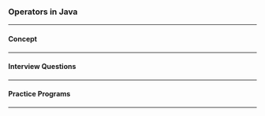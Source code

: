 
### Operators in Java 

---

#### Concept

---

#### Interview Questions

---

#### Practice Programs

---
